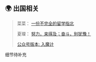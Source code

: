 <br>

## 🌍 出国相关

> 菜菜： [一份不完全的留学指北](/education/abroad/AbroadTutorialByLeon.md)
>
> 夏璨： [努力，来得及；奋斗，别犹豫！](/education/abroad/xiacan.md)  
> 
> [公众号版本: 入魔计](https://mp.weixin.qq.com/s?__biz=MzU5Nzk2NTE4NA==&mid=2247483903&idx=1&sn=639d809d39f4a6561274aecee11bc144&chksm=fe4a2110c93da806ad8f8d8adbe0777ebd3931585f5d4d2d139de6b253db8e49d1ff165d6ce9&mpshare=1&scene=23&srcid=04148WvPw58GWL8rgCUXMHoD&sharer_sharetime=1649901942875&sharer_shareid=156c1d9b3a58976da8dbe3b5ad6ffe7b%23rd)

细节待补充
